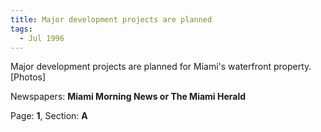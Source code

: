 ```yaml
---  
title: Major development projects are planned  
tags:  
  - Jul 1996  
---  
```

  
Major development projects are planned for Miami's waterfront property. [Photos]  
  
Newspapers: **Miami Morning News or The Miami Herald**  
  
Page: **1**, Section: **A** 
